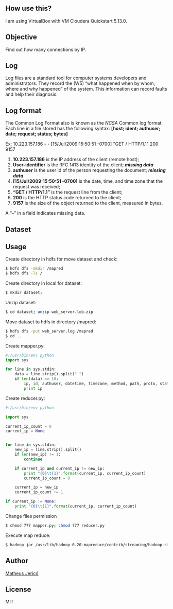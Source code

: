 ## How use this?

I am using VirtualBox with VM Cloudera Quickstart 5.13.0.

## Objective

Find out how many connections by IP.

## Log

Log files are a standard tool for computer systems developers and administrators. They record the (W5) “what happened when by whom, where and why happened” of the system. This information can record faults and help their diagnosis.

## Log format

The Common Log Format also is known as the *NCSA* Common log format. Each line in a file stored has the following syntax: **[host; ident; authuser; date; request; status; bytes]**

Ex: 10.223.157.186 - - [15/Jul/2009:15:50:51 -0700] "GET / HTTP/1.1" 200 9157

1. **10.223.157.186** is the IP address of the client (remote host);
2. **User-identifier** is the RFC 1413 identity of the client; ***missing data***
3. **authuser** is the user id of the person requesting the document; ***missing data***
4. **[15/Jul/2009:15:50:51 -0700]** is the date, time, and time zone that the request was received; 
5. **“GET / HTTP/1.1”** is the request line from the client;
6. **200** is the HTTP status code returned to the client;
7. **9157** is the size of the object returned to the client, measured in bytes.

A “–” in a field indicates missing data.

## Dataset

## Usage

Create directory in hdfs for move dataset and check:
``` bash
$ hdfs dfs -mkdir /mapred
$ hdfs dfs -ls /
```
Create directory in local for dataset:
``` bash
$ mkdir dataset;
```
Unzip dataset:
``` bash
$ cd dataset; unzip web_server.lob.zip
```
Move dataset to hdfs in directory /mapred:
``` bash
$ hdfs dfs -put web_server.log /mapred
$ cd ..
```

Create mapper.py:
``` python
#!/usr/bin/env python
import sys

for line in sys.stdin:
    data = line.strip().split(" ")
    if len(data) == 10:
        ip, id, authuser, datetime, timezone, method, path, proto, status, size = data
        print ip
```

Create reducer.py:
``` python
#!/usr/bin/env python

import sys

current_ip_count = 0
current_ip = None


for line in sys.stdin:
    new_ip = line.strip().split()
    if len(new_ip) != 1:
        continue

    if current_ip and current_ip != new_ip:
        print "{0}\t{1}".format(current_ip, current_ip_count)
        current_ip_count = 0

    current_ip = new_ip
    current_ip_count += 1

if current_ip != None:
    print "{0}\t{1}".format(current_ip, current_ip_count)
```

Change files permission
``` bash
$ chmod 777 mapper.py; chmod 777 reducer.py
```
Execute map reduce:
```bash
$ hadoop jar /usr/lib/hadoop-0.20-mapreduce/contrib/streaming/hadoop-streaming-2.6.0-mr1-cdh5.13.0.jar -file mapper.py -mapper mapper.py -file reducer.py -reducer reducer.py -input /mapred/web_server.log -output /output
```
## Author

[Matheus Jericó](http://linkedin.com/in/matheusjerico)

## License

MIT
